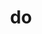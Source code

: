 ---
layout: list
title:  do
slug:   do
description: >
  도전, 경험, 활동, 회고, 그냥 내 생각을 아우를 만한 단어의 부재
menu: true
---
